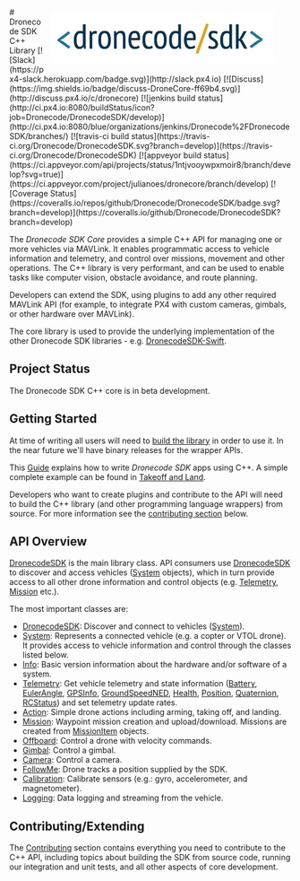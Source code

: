 <div style="float:right; padding:10px; margin-right:20px;"><a href="https://www.dronecode.org/sdk/"><img src="../../assets/site/sdk_logo_full.jpg" title="Dronecode SDK Logo" width="400px"/></a></div>
# Dronecode SDK C++ Library
[![Slack](https://px4-slack.herokuapp.com/badge.svg)](http://slack.px4.io)&nbsp;[![Discuss](https://img.shields.io/badge/discuss-DroneCore-ff69b4.svg)](http://discuss.px4.io/c/dronecore) [![jenkins build status](http://ci.px4.io:8080/buildStatus/icon?job=Dronecode/DronecodeSDK/develop)](http://ci.px4.io:8080/blue/organizations/jenkins/Dronecode%2FDronecodeSDK/branches/)
[![travis-ci build status](https://travis-ci.org/Dronecode/DronecodeSDK.svg?branch=develop)](https://travis-ci.org/Dronecode/DronecodeSDK)
[![appveyor build status](https://ci.appveyor.com/api/projects/status/1ntjvooywpxmoir8/branch/develop?svg=true)](https://ci.appveyor.com/project/julianoes/dronecore/branch/develop)
[![Coverage Status](https://coveralls.io/repos/github/Dronecode/DronecodeSDK/badge.svg?branch=develop)](https://coveralls.io/github/Dronecode/DronecodeSDK?branch=develop)

The *Dronecode SDK Core* provides a simple C++ API for managing one or more vehicles via MAVLink.
It enables programmatic access to vehicle information and telemetry, and control over missions, movement and other operations.
The C++ library is very performant, and can be used to enable tasks like computer vision, obstacle avoidance, and route planning.

Developers can extend the SDK, using plugins to add any other required MAVLink API (for example, to integrate PX4 with custom cameras, gimbals, or other hardware over MAVLink).

The core library is used to provide the underlying implementation of the other Dronecode SDK libraries - e.g. [DronecodeSDK-Swift](http://dronecode-sdk-swift.s3.eu-central-1.amazonaws.com/docs/master/index.html).


## Project Status

The Dronecode SDK C++ core is in beta development.


## Getting Started

At time of writing all users will need to [build the library](../contributing/build.md) in order to use it. 
In the near future we'll have binary releases for the wrapper APIs.  

This [Guide](../guide/README.md) explains how to write *Dronecode SDK* apps using C++. 
A simple complete example can be found in [Takeoff and Land](../examples/takeoff_and_land.md).

Developers who want to create plugins and contribute to the API will need to build the C++ library (and other programming language wrappers) from source. 
For more information see the [contributing section](#contributing) below.


## API Overview

[DronecodeSDK](/api_reference/classdronecode__sdk_1_1_dronecode_s_d_k.md) is the main library class. API consumers use [DronecodeSDK](/api_reference/classdronecode__sdk_1_1_dronecode_s_d_k.md) to discover and access vehicles ([System](/api_reference/classdronecode__sdk_1_1_system.md) objects), which in turn provide access to all other drone information and control objects (e.g. [Telemetry](/api_reference/classdronecode__sdk_1_1_telemetry.md), [Mission](/api_reference/classdronecode__sdk_1_1_mission.md) etc.).

The most important classes are:

- [DronecodeSDK](/api_reference/classdronecode__sdk_1_1_dronecode_s_d_k.md): Discover and connect to vehicles ([System](/api_reference/classdronecode__sdk_1_1_system.md)).
- [System](/api_reference/classdronecode__sdk_1_1_system.md): Represents a connected vehicle (e.g. a copter or VTOL drone). It provides access to vehicle information and control through the classes listed below.
- [Info](/api_reference/classdronecode__sdk_1_1_info.md): Basic version information about the hardware and/or software of a system.
- [Telemetry](/api_reference/classdronecode__sdk_1_1_telemetry.md): Get vehicle telemetry and state information ([Battery](/api_reference/structdronecode__sdk_1_1_telemetry_1_1_battery.md), [EulerAngle](/api_reference/structdronecode__sdk_1_1_telemetry_1_1_euler_angle.md), [GPSInfo](/api_reference/structdronecode__sdk_1_1_telemetry_1_1_g_p_s_info.md), [GroundSpeedNED](/api_reference/structdronecode__sdk_1_1_telemetry_1_1_ground_speed_n_e_d.md), [Health](/api_reference/structdronecode__sdk_1_1_telemetry_1_1_health.md), [Position](/api_reference/structdronecode__sdk_1_1_telemetry_1_1_position.md), [Quaternion](/api_reference/structdronecode__sdk_1_1_telemetry_1_1_quaternion.md), [RCStatus](/api_reference/structdronecode__sdk_1_1_telemetry_1_1_r_c_status.md)) and set telemetry update rates.
- [Action](/api_reference/classdronecode__sdk_1_1_action.md): Simple drone actions including arming, taking off, and landing.
- [Mission](/api_reference/classdronecode__sdk_1_1_mission.md): Waypoint mission creation and upload/download. Missions are created from [MissionItem](/api_reference/classdronecode__sdk_1_1_mission_item.md) objects.
- [Offboard](/api_reference/classdronecode__sdk_1_1_offboard.md): Control a drone with velocity commands.
- [Gimbal](/api_reference/classdronecode__sdk_1_1_gimbal.md): Control a gimbal.
- [Camera](/api_reference/classdronecode__sdk_1_1_camera.md): Control a camera.
- [FollowMe](/api_reference/classdronecode__sdk_1_1_follow_me.md): Drone tracks a position supplied by the SDK.
- [Calibration](/api_reference/classdronecode__sdk_1_1_calibration.md):  Calibrate sensors (e.g.: gyro, accelerometer, and magnetometer).
- [Logging](/api_reference/classdronecode__sdk_1_1_logging.md): Data logging and streaming from the vehicle.


## Contributing/Extending

The [Contributing](../contributing/README.md) section contains everything you need to contribute to the C++ API, including topics about building the SDK from source code, running our integration and unit tests, and all other aspects of core development. 

